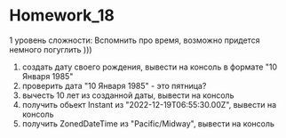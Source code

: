 # Homework_18
 1 уровень сложности: Вспомнить про время, возможно придется немного погуглить )))

1) создать дату своего рождения, вывести на консоль в формате "10 Января 1985"
2) проверить дата "10 Января 1985" - это пятница?
3) вычесть 10 лет из созданной даты, вывести на консоль
4) получить обьект Instant из "2022-12-19T06:55:30.00Z", вывести на консоль
5) получить ZonedDateTime из "Pacific/Midway", вывести на консоль

